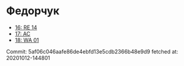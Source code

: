 # Федорчук
- [16: RE 14](16.md)
- [17: AC](17.md)
- [18: WA 01](18.md)

Commit: 5af06c046aafe86de4ebfd13e5cdb2366b48e9d9
 fetched at: 20201012-144801
